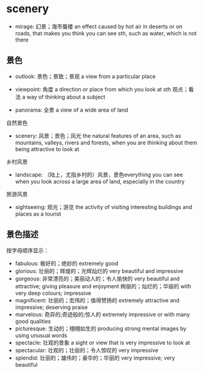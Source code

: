 # scenery

- mirage: 幻景；海市蜃楼 an effect caused by hot air in deserts or on roads, that makes you think you can see sth, such as water, which is not there

## 景色

- outlook: 景色；景致；景观 a view from a particular place
- viewpoint: 角度 a direction or place from which you look at sth 观点；看法 a way of thinking about a subject

- panorama: 全景 a view of a wide area of land

自然景色

- scenery: 风景；景色；风光 the natural features of an area, such as mountains, valleys, rivers and forests, when you are thinking about them being attractive to look at

乡村风景

- landscape: （陆上，尤指乡村的）风景，景色everything you can see when you look across a large area of land, especially in the country

旅游风景

- sightseeing: 观光；游览 the activity of visiting interesting buildings and places as a tourist

## 景色描述

按字母顺序显示：

- fabulous: 极好的；绝妙的 extremely good
- glorious: 壮丽的；辉煌的；光辉灿烂的 very beautiful and impressive
- gorgeous: 非常漂亮的；美丽动人的；令人愉快的 very beautiful and attractive; giving pleasure and enjoyment 绚丽的；灿烂的；华丽的 with very deep colours; impressive
- magnificent: 壮丽的；宏伟的；值得赞扬的 extremely attractive and impressive; deserving praise
- marvelous: 奇异的;奇迹般的;惊人的 extremely impressive or with many good qualities
- picturesque: 生动的；栩栩如生的 producing strong mental images by using unusual words
- spectacle: 壮观的景象 a sight or view that is very impressive to look at
- spectacular: 壮观的；壮丽的；令人惊叹的 very impressive
- splendid: 壮丽的；雄伟的；豪华的；华丽的 very impressive; very beautiful

